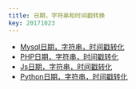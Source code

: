 ```yaml
---
title: 日期，字符串和时间戳转换
key: 20171023
---
```


 - [Mysql日期，字符串，时间戳转化](http://www.cnblogs.com/jhy-ocean/p/5560857.html)
 - [PHP日期，字符串，时间戳转化](http://blog.unvs.cn/archives/php-currtime-timestamp-format.html)
 - [Js日期，字符串，时间戳转化]( http://www.jb51.net/article/58249.html)
 - [Python日期，字符串，时间戳转化](http://www.jb51.net/article/65758.html)
